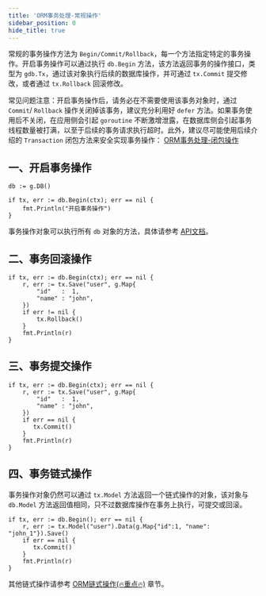 ```yaml
---
title: 'ORM事务处理-常规操作'
sidebar_position: 0
hide_title: true
---
```


常规的事务操作方法为 `Begin/Commit/Rollback`，每一个方法指定特定的事务操作。开启事务操作可以通过执行 `db.Begin` 方法，该方法返回事务的操作接口，类型为 `gdb.Tx`，通过该对象执行后续的数据库操作，并可通过 `tx.Commit` 提交修改，或者通过 `tx.Rollback` 回滚修改。

常见问题注意：开启事务操作后，请务必在不需要使用该事务对象时，通过 `Commit`/ `Rollback` 操作关闭掉该事务，建议充分利用好 `defer` 方法。如果事务使用后不关闭，在应用侧会引起 `goroutine` 不断激增泄露，在数据库侧会引起事务线程数量被打满，以至于后续的事务请求执行超时。此外，建议尽可能使用后续介绍的 `Transaction` 闭包方法来安全实现事务操作： [ORM事务处理-闭包操作](/docs/核心组件/数据库ORM/ORM事务处理/ORM事务处理-闭包操作)

## 一、开启事务操作

```
db := g.DB()

if tx, err := db.Begin(ctx); err == nil {
    fmt.Println("开启事务操作")
}
```

事务操作对象可以执行所有 `db` 对象的方法，具体请参考 [API文档](https://pkg.go.dev/github.com/gogf/gf/v2/database/gdb)。

## 二、事务回滚操作

```
if tx, err := db.Begin(ctx); err == nil {
    r, err := tx.Save("user", g.Map{
        "id"   :  1,
        "name" : "john",
    })
    if err != nil {
        tx.Rollback()
    }
    fmt.Println(r)
}
```

## 三、事务提交操作

```
if tx, err := db.Begin(ctx); err == nil {
    r, err := tx.Save("user", g.Map{
        "id"   :  1,
        "name" : "john",
    })
    if err == nil {
       tx.Commit()
    }
    fmt.Println(r)
}
```

## 四、事务链式操作

事务操作对象仍然可以通过 `tx.Model` 方法返回一个链式操作的对象，该对象与 `db.Model` 方法返回值相同，只不过数据库操作在事务上执行，可提交或回滚。

```
if tx, err := db.Begin(); err == nil {
    r, err := tx.Model("user").Data(g.Map{"id":1, "name": "john_1"}).Save()
    if err == nil {
       tx.Commit()
    }
    fmt.Println(r)
}
```

其他链式操作请参考 [ORM链式操作(🔥重点🔥)](/docs/核心组件/数据库ORM/ORM链式操作) 章节。